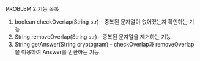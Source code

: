 PROBLEM 2
기능 목록
1. boolean checkOverlap(String str) - 중복된 문자열이 없어졌는지 확인하는 기능
2. String removeOverlap(String str) - 중복된 문자열을 제거하는 기능
3. String getAnswer(String cryptogram) - checkOverlap과 removeOverlap을 이용하여 Answer를 반환하는 기능

